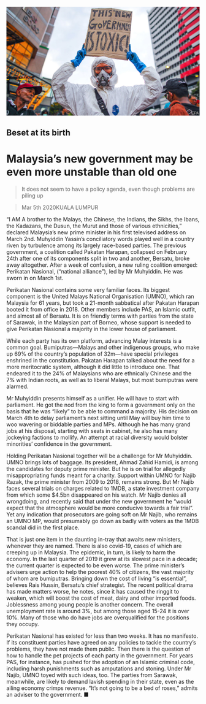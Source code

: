 ![](./images/20200307_ASP006_0.jpg)

## Beset at its birth

# Malaysia’s new government may be even more unstable than old one

> It does not seem to have a policy agenda, even though problems are piling up

> Mar 5th 2020KUALA LUMPUR

“I AM A brother to the Malays, the Chinese, the Indians, the Sikhs, the Ibans, the Kadazans, the Dusun, the Murut and those of various ethnicities,” declared Malaysia’s new prime minister in his first televised address on March 2nd. Muhyiddin Yassin’s conciliatory words played well in a country riven by turbulence among its largely race-based parties. The previous government, a coalition called Pakatan Harapan, collapsed on February 24th after one of its components split in two and another, Bersatu, broke away altogether. After a week of confusion, a new ruling coalition emerged: Perikatan Nasional, (“national alliance”), led by Mr Muhyiddin. He was sworn in on March 1st.

Perikatan Nasional contains some very familiar faces. Its biggest component is the United Malays National Organisation (UMNO), which ran Malaysia for 61 years, but took a 21-month sabbatical after Pakatan Harapan booted it from office in 2018. Other members include PAS, an Islamic outfit, and almost all of Bersatu. It is on friendly terms with parties from the state of Sarawak, in the Malaysian part of Borneo, whose support is needed to give Perikatan Nasional a majority in the lower house of parliament.

While each party has its own platform, advancing Malay interests is a common goal. Bumiputras—Malays and other indigenous groups, who make up 69% of the country’s population of 32m—have special privileges enshrined in the constitution. Pakatan Harapan talked about the need for a more meritocratic system, although it did little to introduce one. That endeared it to the 24% of Malaysians who are ethnically Chinese and the 7% with Indian roots, as well as to liberal Malays, but most bumiputras were alarmed.

Mr Muhyiddin presents himself as a unifier. He will have to start with parliament. He got the nod from the king to form a government only on the basis that he was “likely” to be able to command a majority. His decision on March 4th to delay parliament’s next sitting until May will buy him time to woo wavering or biddable parties and MPs. Although he has many grand jobs at his disposal, starting with seats in cabinet, he also has many jockeying factions to mollify. An attempt at racial diversity would bolster minorities’ confidence in the government.

Holding Perikatan Nasional together will be a challenge for Mr Muhyiddin. UMNO brings lots of baggage. Its president, Ahmad Zahid Hamidi, is among the candidates for deputy prime minister. But he is on trial for allegedly misappropriating funds meant for a charity. Support within UMNO for Najib Razak, the prime minister from 2009 to 2018, remains strong. But Mr Najib faces several trials on charges related to 1MDB, a state investment company from which some $4.5bn disappeared on his watch. Mr Najib denies all wrongdoing, and recently said that under the new government he “would expect that the atmosphere would be more conducive towards a fair trial”. Yet any indication that prosecutors are going soft on Mr Najib, who remains an UMNO MP, would presumably go down as badly with voters as the 1MDB scandal did in the first place.

That is just one item in the daunting in-tray that awaits new ministers, whenever they are named. There is also covid-19, cases of which are creeping up in Malaysia. The epidemic, in turn, is likely to harm the economy. In the last quarter of 2019 it grew at its slowest pace in a decade; the current quarter is expected to be even worse. The prime minister’s advisers urge action to help the poorest 40% of citizens, the vast majority of whom are bumiputras. Bringing down the cost of living “is essential”, believes Rais Hussin, Bersatu’s chief strategist. The recent political drama has made matters worse, he notes, since it has caused the ringgit to weaken, which will boost the cost of meat, dairy and other imported foods. Joblessness among young people is another concern. The overall unemployment rate is around 3%, but among those aged 15-24 it is over 10%. Many of those who do have jobs are overqualified for the positions they occupy.

Perikatan Nasional has existed for less than two weeks. It has no manifesto. If its constituent parties have agreed on any policies to tackle the country’s problems, they have not made them public. Then there is the question of how to handle the pet projects of each party in the government. For years PAS, for instance, has pushed for the adoption of an Islamic criminal code, including harsh punishments such as amputations and stoning. Under Mr Najib, UMNO toyed with such ideas, too. The parties from Sarawak, meanwhile, are likely to demand lavish spending in their state, even as the ailing economy crimps revenue. “It’s not going to be a bed of roses,” admits an adviser to the government. ■